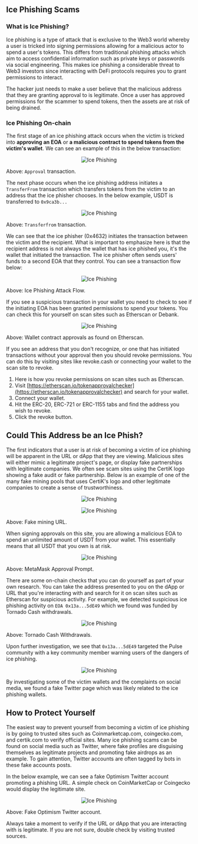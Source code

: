 ## Ice Phishing Scams

### What is Ice Phishing?

Ice phishing is a type of attack that is exclusive to the Web3 world whereby a user is tricked into signing permissions allowing for a malicious actor to spend a user's tokens. This differs from traditional phishing attacks which aim to access confidential information such as private keys or passwords via social engineering. This makes ice phishing a considerable threat to Web3 investors since interacting with DeFi protocols requires you to grant permissions to interact.

The hacker just needs to make a user believe that the malicious address that they are granting approval to is legitimate. Once a user has approved permissions for the scammer to spend tokens, then the assets are at risk of being drained.

### Ice Phishing On-chain

The first stage of an ice phishing attack occurs when the victim is tricked into **approving an EOA** or **a malicious contract to spend tokens from the victim's wallet**. We can see an example of this in the below transaction:

<p align="center"><img src="https://github.com/Summer-CMS-Vendor-Packages/sc-block-bad-crypto-filter-lists/blob/master/assets/images/ice-phishing/1.jpg" alt="Ice Phishing"></p>

Above: `Approval` transaction.

The next phase occurs when the ice phishing address initiates a `TransferFrom` transaction which transfers tokens from the victim to an address that the ice phisher chooses. In the below example, USDT is transferred to `0x9ca3b...`

<p align="center"><img src="https://github.com/Summer-CMS-Vendor-Packages/sc-block-bad-crypto-filter-lists/blob/master/assets/images/ice-phishing/2.jpg" alt="Ice Phishing"></p>

Above: `Transferfrom` transaction.

We can see that the ice phisher (0x4632) initiates the transaction between the victim and the recipient. What is important to emphasize here is that the recipient address is not always the wallet that has ice phished you, it's the wallet that initiated the transaction. The ice phisher often sends users' funds to a second EOA that they control. You can see a transaction flow below:

<p align="center"><img src="https://github.com/Summer-CMS-Vendor-Packages/sc-block-bad-crypto-filter-lists/blob/master/assets/images/ice-phishing/3.jpg" alt="Ice Phishing"></p>

Above: Ice Phishing Attack Flow.

If you see a suspicious transaction in your wallet you need to check to see if the initiating EOA has been granted permissions to spend your tokens. You can check this for yourself on scan sites such as Etherscan or Debank.

<p align="center"><img src="https://github.com/Summer-CMS-Vendor-Packages/sc-block-bad-crypto-filter-lists/blob/master/assets/images/ice-phishing/4.jpg" alt="Ice Phishing"></p>

Above: Wallet contract approvals as found on Etherscan.

If you see an address that you don't recognize, or one that has initiated transactions without your approval then you should revoke permissions. You can do this by visiting sites like revoke.cash or connecting your wallet to the scan site to revoke.

1.  Here is how you revoke permissions on scan sites such as Etherscan.
2.  Visit [https://etherscan.io/tokenapprovalchecker](https://etherscan.io/tokenapprovalchecker) and search for your wallet.
3.  Connect your wallet.
4.  Hit the ERC-20, ERC-721 or ERC-1155 tabs and find the address you wish to revoke.
5.  Click the revoke button.

## Could This Address be an Ice Phish?

The first indicators that a user is at risk of becoming a victim of ice phishing will be apparent in the URL or dApp that they are viewing. Malicious sites will either mimic a legitimate project's page, or display fake partnerships with legitimate companies. We often see scam sites using the CertiK logo showing a fake audit or fake partnership. Below is an example of one of the many fake mining pools that uses CertiK's logo and other legitimate companies to create a sense of trustworthiness.

<p align="center"><img src="https://github.com/Summer-CMS-Vendor-Packages/sc-block-bad-crypto-filter-lists/blob/master/assets/images/ice-phishing/5a.jpg" alt="Ice Phishing"></p>

<p align="center"><img src="https://github.com/Summer-CMS-Vendor-Packages/sc-block-bad-crypto-filter-lists/blob/master/assets/images/ice-phishing/5b.jpg" alt="Ice Phishing"></p>

Above: Fake mining URL.

When signing approvals on this site, you are allowing a malicious EOA to spend an unlimited amount of USDT from your wallet. This essentially means that all USDT that you own is at risk.

<p align="center"><img src="https://github.com/Summer-CMS-Vendor-Packages/sc-block-bad-crypto-filter-lists/blob/master/assets/images/ice-phishing/6.jpg" alt="Ice Phishing"></p>

Above: MetaMask Approval Prompt.

There are some on-chain checks that you can do yourself as part of your own research. You can take the address presented to you on the dApp or URL that you're interacting with and search for it on scan sites such as Etherscan for suspicious activity. For example, we detected suspicious ice phishing activity on `EOA 0x13a...5dE49` which we found was funded by Tornado Cash withdrawals.

<p align="center"><img src="https://github.com/Summer-CMS-Vendor-Packages/sc-block-bad-crypto-filter-lists/blob/master/assets/images/ice-phishing/7.jpg" alt="Ice Phishing"></p>

Above: Tornado Cash Withdrawals.

Upon further investigation, we see that `0x13a...5dE49` targeted the Pulse community with a key community member warning users of the dangers of ice phishing.

<p align="center"><img src="https://github.com/Summer-CMS-Vendor-Packages/sc-block-bad-crypto-filter-lists/blob/master/assets/images/ice-phishing/8.jpg" alt="Ice Phishing"></p>

By investigating some of the victim wallets and the complaints on social media, we found a fake Twitter page which was likely related to the ice phishing wallets.

## How to Protect Yourself

The easiest way to prevent yourself from becoming a victim of ice phishing is by going to trusted sites such as Coinmarketcap.com, coingecko.com, and certik.com to verify official sites. Many ice phishing scams can be found on social media such as Twitter, where fake profiles are disguising themselves as legitimate projects and promoting fake airdrops as an example. To gain attention, Twitter accounts are often tagged by bots in these fake accounts posts.

In the below example, we can see a fake Optimism Twitter account promoting a phishing URL. A simple check on CoinMarketCap or Coingecko would display the legitimate site.

<p align="center"><img src="https://github.com/Summer-CMS-Vendor-Packages/sc-block-bad-crypto-filter-lists/blob/master/assets/images/ice-phishing/9.jpg" alt="Ice Phishing"></p>

Above: Fake Optimism Twitter account. 

Always take a moment to verify if the URL or dApp that you are interacting with is legitimate. If you are not sure, double check by visiting trusted sources.

